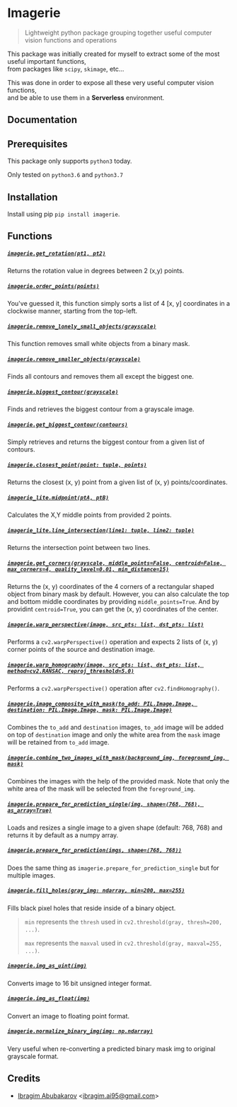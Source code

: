 Imagerie
========
> Lightweight python package grouping together useful computer vision functions and operations

This package was initially created for myself to extract some of the most useful important functions,  
from packages like `scipy`, `skimage`, etc...  

This was done in order to expose all these very useful computer vision functions,  
and be able to use them in a **Serverless** environment.

Documentation
-------------

Prerequisites
-------------
This package only supports `python3` today.

Only tested on `python3.6` and `python3.7`

Installation
------------
Install using pip `pip install imagerie`.

Functions
---------

##### [`imagerie.get_rotation(pt1, pt2)`](#)
Returns the rotation value in degrees between 2 (x,y) points.

##### [`imagerie.order_points(points)`](https://github.com/ibragim64/imagerie/blob/ec9087742d165ecf116856574988874b39274325/imagerie/imagerie.py#L20)
You've guessed it, this function simply sorts a list of 4 [x, y] coordinates in a clockwise manner, starting from the top-left.

##### [`imagerie.remove_lonely_small_objects(grayscale)`](https://github.com/ibragim64/imagerie/blob/ec9087742d165ecf116856574988874b39274325/imagerie/imagerie.py#L235)
This function removes small white objects from a binary mask.  

##### [`imagerie.remove_smaller_objects(grayscale)`](https://github.com/ibragim64/imagerie/blob/ec9087742d165ecf116856574988874b39274325/imagerie/imagerie.py#L247)
Finds all contours and removes them all except the biggest one.

##### [`imagerie.biggest_contour(grayscale)`](https://github.com/ibragim64/imagerie/blob/ec9087742d165ecf116856574988874b39274325/imagerie/imagerie.py#L39)
Finds and retrieves the biggest contour from a grayscale image.

##### [`imagerie.get_biggest_contour(contours)`](https://github.com/ibragim64/imagerie/blob/ec9087742d165ecf116856574988874b39274325/imagerie/imagerie.py#L47)
Simply retrieves and returns the biggest contour from a given list of contours.

##### [`imagerie.closest_point(point: tuple, points)`](https://github.com/ibragim64/imagerie/blob/ec9087742d165ecf116856574988874b39274325/imagerie/imagerie.py#L62)
Returns the closest (x, y) point from a given list of (x, y) points/coordinates.

##### [`imagerie_lite.midpoint(ptA, ptB)`](#)
Calculates the X,Y middle points from provided 2 points.

##### [`imagerie_lite.line_intersection(line1: tuple, line2: tuple)`](#)
Returns the intersection point between two lines.

##### [`imagerie.get_corners(grayscale, middle_points=False, centroid=False, max_corners=4, quality_level=0.01, min_distance=15)`](https://github.com/ibragim64/imagerie/blob/ec9087742d165ecf116856574988874b39274325/imagerie/imagerie.py#L79)
Returns the (x, y) coordinates of the 4 corners of a rectangular shaped object from binary mask by default.
However, you can also calculate the top and bottom middle coordinates by providing `middle_points=True`.
And by providint `centroid=True`, you can get the (x, y) coordinates of the center.

##### [`imagerie.warp_perspective(image, src_pts: list, dst_pts: list)`](https://github.com/ibragim64/imagerie/blob/ec9087742d165ecf116856574988874b39274325/imagerie/imagerie.py#L134)
Performs a `cv2.warpPerspective()` operation and expects 2 lists of (x, y) corner points of the source 
and destination image.  

##### [`imagerie.warp_homography(image, src_pts: list, dst_pts: list, method=cv2.RANSAC, reproj_threshold=5.0)`](https://github.com/ibragim64/imagerie/blob/ec9087742d165ecf116856574988874b39274325/imagerie/imagerie.py#L149)
Performs a `cv2.warpPerspective()` operation after `cv2.findHomography()`.

##### [`imagerie.image_composite_with_mask(to_add: PIL.Image.Image, destination: PIL.Image.Image, mask: PIL.Image.Image)`](https://github.com/ibragim64/imagerie/blob/ec9087742d165ecf116856574988874b39274325/imagerie/imagerie.py#L164)
Combines the `to_add` and `destination` images, `to_add` image will be added on top of `destination` image
and only the white area from the `mask` image will be retained from `to_add` image.

##### [`imagerie.combine_two_images_with_mask(background_img, foreground_img, mask)`](https://github.com/ibragim64/imagerie/blob/ec9087742d165ecf116856574988874b39274325/imagerie/imagerie.py#L174)
Combines the images with the help of the provided mask.
Note that only the white area of the mask will be selected from the `foreground_img`.

##### [`imagerie.prepare_for_prediction_single(img, shape=(768, 768), as_array=True)`](https://github.com/ibragim64/imagerie/blob/ec9087742d165ecf116856574988874b39274325/imagerie/imagerie.py#L208)
Loads and resizes a single image to a given shape (default: 768, 768) and returns it by default as a numpy array.

##### [`imagerie.prepare_for_prediction(imgs, shape=(768, 768))`](https://github.com/ibragim64/imagerie/blob/ec9087742d165ecf116856574988874b39274325/imagerie/imagerie.py#L222)
Does the same thing as `imagerie.prepare_for_prediction_single` but for multiple images.

##### [`imagerie.fill_holes(gray_img: ndarray, min=200, max=255)`](https://github.com/ibragim64/imagerie/blob/ec9087742d165ecf116856574988874b39274325/imagerie/imagerie.py#L261)
Fills black pixel holes that reside inside of a binary object.  

> `min` represents the `thresh` used in `cv2.threshold(gray, thresh=200, ...)`.  
>
> `max` represents the `maxval` used in `cv2.threshold(gray, maxval=255, ...)`.

##### [`imagerie.img_as_uint(img)`](https://github.com/ibragim64/imagerie/blob/ec9087742d165ecf116856574988874b39274325/imagerie/operations/img.py#L226)
Converts image to 16 bit unsigned integer format.

##### [`imagerie.img_as_float(img)`](https://github.com/ibragim64/imagerie/blob/ec9087742d165ecf116856574988874b39274325/imagerie/operations/img.py#L233)
Convert an image to floating point format.

##### [`imagerie.normalize_binary_img(img: np.ndarray)`](https://github.com/ibragim64/imagerie/blob/97b21586a8928a75870d71ac25a43f85e83489f8/imagerie/imagerie.py#L343)
Very useful when re-converting a predicted binary mask img to original grayscale format.

Credits
-------
 - [Ibragim Abubakarov](https://www.ibragim.fr) <[ibragim.ai95@gmail.com](mailto:ibragim.ai95@gmail.com)>